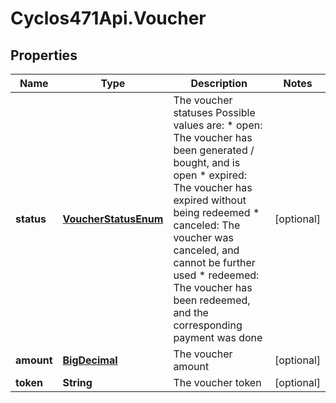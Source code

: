 # Cyclos471Api.Voucher

## Properties
Name | Type | Description | Notes
------------ | ------------- | ------------- | -------------
**status** | [**VoucherStatusEnum**](VoucherStatusEnum.md) | The voucher statuses Possible values are: * open: The voucher has been generated / bought, and is open * expired: The voucher has expired without being redeemed * canceled: The voucher was canceled, and cannot be further used * redeemed: The voucher has been redeemed, and the corresponding payment was done  | [optional] 
**amount** | [**BigDecimal**](BigDecimal.md) | The voucher amount | [optional] 
**token** | **String** | The voucher token | [optional] 


